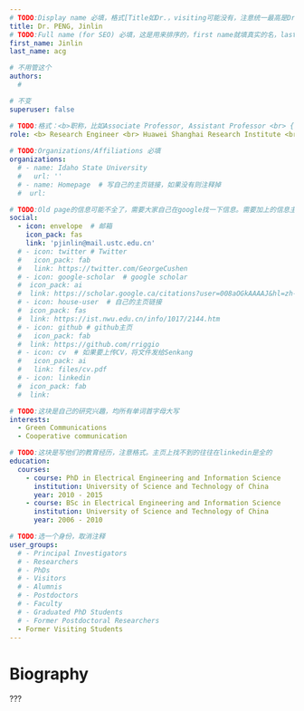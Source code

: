 ```yaml
---
# TODO:Display name 必填，格式[Title如Dr.，visiting可能没有，注意统一最高是Dr. 而不是Prof.] [全大写的Last name][, ][首字母大写的Last name]
title: Dr. PENG, Jinlin
# TODO:Full name (for SEO) 必填，这是用来排序的，first name就填真实的名，last_name一定按照excel填写
first_name: Jinlin   
last_name: acg

# 不用管这个
authors:
  # 

# 不变
superuser: false

# TODO:格式：<b>职称，比如Associate Professor, Assistant Professor <br> {工作单位}, {工作国家:China、USA等}</b>
role: <b> Research Engineer <br> Huawei Shanghai Research Institute <br>Shanghai, China</b>
 
# TODO:Organizations/Affiliations 必填
organizations:
  # - name: Idaho State University 
  #   url: ''
  # - name: Homepage  # 写自己的主页链接，如果没有则注释掉
  #  url: 

# TODO:Old page的信息可能不全了，需要大家自己在google找一下信息。需要加上的信息主要包含email、google scholar、个人主页、linkedin
social:
  - icon: envelope  # 邮箱
    icon_pack: fas
    link: 'pjinlin@mail.ustc.edu.cn'
  # - icon: twitter # Twitter
  #   icon_pack: fab  
  #   link: https://twitter.com/GeorgeCushen
  # - icon: google-scholar  # google scholar
  #  icon_pack: ai
  #  link: https://scholar.google.ca/citations?user=008aOGkAAAAJ&hl=zh-CN&oi=sra
  # - icon: house-user  # 自己的主页链接
  #  icon_pack: fas
  #  link: https://ist.nwu.edu.cn/info/1017/2144.htm
  # - icon: github # github主页
  #   icon_pack: fab   
  #  link: https://github.com/rriggio
  # - icon: cv  # 如果要上传CV，将文件发给Senkang
  #   icon_pack: ai
  #   link: files/cv.pdf
  # - icon: linkedin 
  #  icon_pack: fab
  #  link: 

# TODO:这块是自己的研究兴趣，均所有单词首字母大写
interests:
  - Green Communications
  - Cooperative communication

# TODO:这块是写他们的教育经历，注意格式。主页上找不到的往往在linkedin是全的
education:
  courses:
    - course: PhD in Electrical Engineering and Information Science
      institution: University of Science and Technology of China
      year: 2010 - 2015
    - course: BSc in Electrical Engineering and Information Science
      institution: University of Science and Technology of China
      year: 2006 - 2010

# TODO:选一个身份，取消注释
user_groups:
  # - Principal Investigators
  # - Researchers
  # - PhDs
  # - Visitors
  # - Alumnis
  # - Postdoctors
  # - Faculty
  # - Graduated PhD Students
  # - Former Postdoctoral Researchers
  - Former Visiting Students
---
```

<!-- TODO:写自己的Biography -->
# Biography
<!-- 这部分不要写他们的PhD招生信息，直接复制他们主页的个人简介。实在没有，在excel备注一下{个人资料缺失}再提交给我 -->
<!-- <p style="text-align:justify">  -->
???